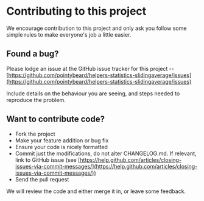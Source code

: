 # Contributing to this project

We encourage contribution to this project and only ask you follow some simple rules to make everyone's job a little easier.

## Found a bug?

Please lodge an issue at the GitHub issue tracker for this project -- [https://github.com/pointybeard/helpers-statistics-slidingaverage/issues](https://github.com/pointybeard/helpers-statistics-slidingaverage/issues)

Include details on the behaviour you are seeing, and steps needed to reproduce the problem.

## Want to contribute code?

*   Fork the project
*   Make your feature addition or bug fix
*   Ensure your code is nicely formatted
*   Commit just the modifications, do not alter CHANGELOG.md. If relevant, link to GitHub issue (see [https://help.github.com/articles/closing-issues-via-commit-messages/](https://help.github.com/articles/closing-issues-via-commit-messages/))
*   Send the pull request

We will review the code and either merge it in, or leave some feedback.
